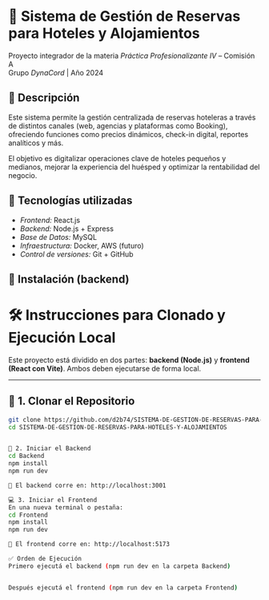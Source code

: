 # 🏨 Sistema de Gestión de Reservas para Hoteles y Alojamientos

Proyecto integrador de la materia *Práctica Profesionalizante IV* – Comisión A  
Grupo *DynaCord* | Año 2024

## 📌 Descripción

Este sistema permite la gestión centralizada de reservas hoteleras a través de distintos canales (web, agencias y plataformas como Booking), ofreciendo funciones como precios dinámicos, check-in digital, reportes analíticos y más.

El objetivo es digitalizar operaciones clave de hoteles pequeños y medianos, mejorar la experiencia del huésped y optimizar la rentabilidad del negocio.

## 🚀 Tecnologías utilizadas

- *Frontend:* React.js
- *Backend:* Node.js + Express
- *Base de Datos:* MySQL
- *Infraestructura:* Docker, AWS (futuro)
- *Control de versiones:* Git + GitHub

## 🔧 Instalación (backend)

# 🛠 Instrucciones para Clonado y Ejecución Local

Este proyecto está dividido en dos partes: **backend (Node.js)** y **frontend (React con Vite)**. Ambos deben ejecutarse de forma local.

---

## 🔄 1. Clonar el Repositorio

```bash
git clone https://github.com/d2b74/SISTEMA-DE-GESTION-DE-RESERVAS-PARA-HOTELES-Y-ALOJAMIENTOS.git
cd SISTEMA-DE-GESTION-DE-RESERVAS-PARA-HOTELES-Y-ALOJAMIENTOS


🚀 2. Iniciar el Backend
cd Backend
npm install
npm run dev

🔹 El backend corre en: http://localhost:3001

💻 3. Iniciar el Frontend
En una nueva terminal o pestaña:
cd Frontend
npm install
npm run dev

🔹 El frontend corre en: http://localhost:5173

✅ Orden de Ejecución
Primero ejecutá el backend (npm run dev en la carpeta Backend)


Después ejecutá el frontend (npm run dev en la carpeta Frontend)

